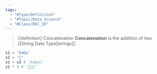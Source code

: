 ```yaml
---
tags:
  - "#Type/Definition"
  - "#Topic/Data_Science"
  - "#Class/DSC_10"
---
```


> [!definition] Concatenation
> **Concatenation** is the addition of two [[String Data Type|strings]].

```python
s1 = 'baby'
s2 = '🐼'
s1 + s2 # 'baby🐼'
s2 * 3 # '🐼🐼🐼'
```